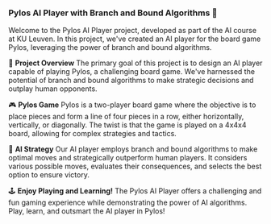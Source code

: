 ### Pylos AI Player with Branch and Bound Algorithms 🎲

Welcome to the Pylos AI Player project, developed as part of the AI course at KU Leuven. In this project, we've created an AI player for the board game Pylos, leveraging the power of branch and bound algorithms.

🧠 **Project Overview**
The primary goal of this project is to design an AI player capable of playing Pylos, a challenging board game. We've harnessed the potential of branch and bound algorithms to make strategic decisions and outplay human opponents.

🎮 **Pylos Game**
Pylos is a two-player board game where the objective is to place pieces and form a line of four pieces in a row, either horizontally, vertically, or diagonally. The twist is that the game is played on a 4x4x4 board, allowing for complex strategies and tactics.

🤖 **AI Strategy**
Our AI player employs branch and bound algorithms to make optimal moves and strategically outperform human players. It considers various possible moves, evaluates their consequences, and selects the best option to ensure victory.

🕹️ **Enjoy Playing and Learning!**
The Pylos AI Player offers a challenging and fun gaming experience while demonstrating the power of AI algorithms. Play, learn, and outsmart the AI player in Pylos!
